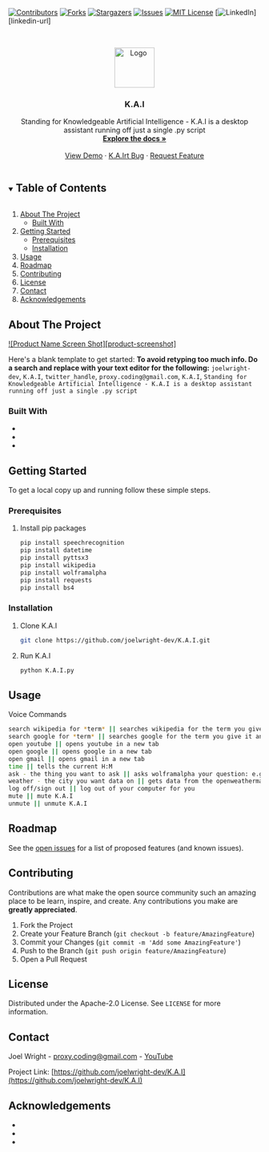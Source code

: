 <!--
*** Thanks for checking out the Best-README-Template. If you have a suggestion
*** that would make this better, please fork the K.A.I and create a pull request
*** or simply open an issue with the tag "enhancement".
*** Thanks again! Now go create something AMAZING! :D
***
***
***
*** To avoid retyping too much info. Do a search and replace for the following:
*** joelwright-dev, K.A.I, twitter_handle, proxy.coding@gmail.com, K.A.I, Standing for Knowledgeable Artificial Intelligence - K.A.I is a desktop assistant running off just a single .py script
-->



<!-- PROJECT SHIELDS -->
<!--
*** I'm using markdown "reference style" links for readability.
*** Reference links are enclosed in brackets [ ] instead of parentheses ( ).
*** See the bottom of this document for the declaration of the reference variables
*** for contributors-url, forks-url, etc. This is an optional, concise syntax you may use.
*** https://www.markdownguide.org/basic-syntax/#reference-style-links
-->
[![Contributors][contributors-shield]][contributors-url]
[![Forks][forks-shield]][forks-url]
[![Stargazers][stars-shield]][stars-url]
[![Issues][issues-shield]][issues-url]
[![MIT License][license-shield]][license-url]
[![LinkedIn][linkedin-shield]][linkedin-url]



<!-- PROJECT LOGO -->
<br />
<p align="center">
  <a href="https://github.com/joelwright-dev/K.A.I">
    <img src="images/logo.png" alt="Logo" width="80" height="80">
  </a>

  <h3 align="center">K.A.I</h3>

  <p align="center">
    Standing for Knowledgeable Artificial Intelligence - K.A.I is a desktop assistant running off just a single .py script
    <br />
    <a href="https://github.com/joelwright-dev/K.A.I"><strong>Explore the docs »</strong></a>
    <br />
    <br />
    <a href="https://github.com/joelwright-dev/K.A.I">View Demo</a>
    ·
    <a href="https://github.com/joelwright-dev/K.A.I/issues">K.A.Irt Bug</a>
    ·
    <a href="https://github.com/joelwright-dev/K.A.I/issues">Request Feature</a>
  </p>
</p>



<!-- TABLE OF CONTENTS -->
<details open="open">
  <summary><h2 style="display: inline-block">Table of Contents</h2></summary>
  <ol>
    <li>
      <a href="#about-the-project">About The Project</a>
      <ul>
        <li><a href="#built-with">Built With</a></li>
      </ul>
    </li>
    <li>
      <a href="#getting-started">Getting Started</a>
      <ul>
        <li><a href="#prerequisites">Prerequisites</a></li>
        <li><a href="#installation">Installation</a></li>
      </ul>
    </li>
    <li><a href="#usage">Usage</a></li>
    <li><a href="#roadmap">Roadmap</a></li>
    <li><a href="#contributing">Contributing</a></li>
    <li><a href="#license">License</a></li>
    <li><a href="#contact">Contact</a></li>
    <li><a href="#acknowledgements">Acknowledgements</a></li>
  </ol>
</details>



<!-- ABOUT THE PROJECT -->
## About The Project

[![Product Name Screen Shot][product-screenshot]](https://example.com)

Here's a blank template to get started:
**To avoid retyping too much info. Do a search and replace with your text editor for the following:**
`joelwright-dev`, `K.A.I`, `twitter_handle`, `proxy.coding@gmail.com`, `K.A.I`, `Standing for Knowledgeable Artificial Intelligence - K.A.I is a desktop assistant running off just a single .py script`


### Built With

* []()
* []()
* []()



<!-- GETTING STARTED -->
## Getting Started

To get a local copy up and running follow these simple steps.

### Prerequisites

1. Install pip packages
   ```sh
   pip install speechrecognition
   pip install datetime
   pip install pyttsx3
   pip install wikipedia
   pip install wolframalpha
   pip install requests
   pip install bs4
   ```

### Installation

1. Clone K.A.I
   ```sh
   git clone https://github.com/joelwright-dev/K.A.I.git
   ```
   
2. Run K.A.I
   ```sh
   python K.A.I.py
   ```

<!-- USAGE EXAMPLES -->
## Usage

Voice Commands
   ```sh
   search wikipedia for *term* || searches wikipedia for the term you give it, tells you a summary, and opens the page in a new tab
   search google for *term* || searches google for the term you give it and opens the page in a new tab
   open youtube || opens youtube in a new tab
   open google || opens google in a new tab
   open gmail || opens gmail in a new tab
   time || tells the current H:M
   ask - the thing you want to ask || asks wolframalpha your question: e.g. 2 + 2, what is the square root of pie etc..
   weather - the city you want data on || gets data from the openweathermap API for your chosen city
   log off/sign out || log out of your computer for you
   mute || mute K.A.I
   unmute || unmute K.A.I
   ```

<!-- ROADMAP -->
## Roadmap

See the [open issues](https://github.com/joelwright-dev/K.A.I/issues) for a list of proposed features (and known issues).



<!-- CONTRIBUTING -->
## Contributing

Contributions are what make the open source community such an amazing place to be learn, inspire, and create. Any contributions you make are **greatly appreciated**.

1. Fork the Project
2. Create your Feature Branch (`git checkout -b feature/AmazingFeature`)
3. Commit your Changes (`git commit -m 'Add some AmazingFeature'`)
4. Push to the Branch (`git push origin feature/AmazingFeature`)
5. Open a Pull Request



<!-- LICENSE -->
## License

Distributed under the Apache-2.0 License. See `LICENSE` for more information.



<!-- CONTACT -->
## Contact

Joel Wright - proxy.coding@gmail.com - [YouTube](https://www.youtube.com/channel/UCIWJJuyQMNwjT58rBliJiqw)

Project Link: [https://github.com/joelwright-dev/K.A.I](https://github.com/joelwright-dev/K.A.I)



<!-- ACKNOWLEDGEMENTS -->
## Acknowledgements

* []()
* []()
* []()





<!-- MARKDOWN LINKS & IMAGES -->
<!-- https://www.markdownguide.org/basic-syntax/#reference-style-links -->
[contributors-shield]: https://img.shields.io/github/contributors/joelwright-dev/K.A.I.svg?style=for-the-badge
[contributors-url]: https://github.com/joelwright-dev/K.A.I/graphs/contributors
[forks-shield]: https://img.shields.io/github/forks/joelwright-dev/K.A.I.svg?style=for-the-badge
[forks-url]: https://github.com/joelwright-dev/K.A.I/network/members
[stars-shield]: https://img.shields.io/github/stars/joelwright-dev/K.A.I.svg?style=for-the-badge
[stars-url]: https://github.com/joelwright-dev/K.A.I/stargazers
[issues-shield]: https://img.shields.io/github/issues/joelwright-dev/K.A.I.svg?style=for-the-badge
[issues-url]: https://github.com/joelwright-dev/K.A.I/issues
[license-shield]: https://img.shields.io/github/license/joelwright-dev/K.A.I.svg?style=for-the-badge
[license-url]: https://github.com/joelwright-dev/K.A.I/blob/master/LICENSE.txt
[linkedin-shield]: https://img.shields.io/badge/-LinkedIn-black.svg?style=for-the-badge&logo=linkedin&colorB=555